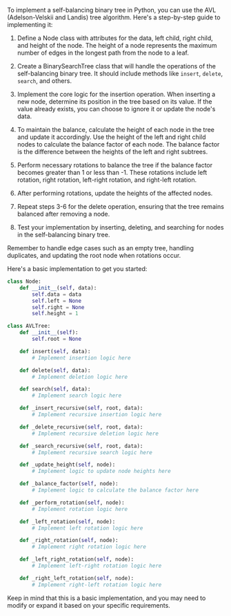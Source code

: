 To implement a self-balancing binary tree in Python, you can use the AVL (Adelson-Velskii and Landis) tree algorithm. Here's a step-by-step guide to implementing it:

1. Define a Node class with attributes for the data, left child, right child, and height of the node. The height of a node represents the maximum number of edges in the longest path from the node to a leaf.

2. Create a BinarySearchTree class that will handle the operations of the self-balancing binary tree. It should include methods like `insert`, `delete`, `search`, and others.

3. Implement the core logic for the insertion operation. When inserting a new node, determine its position in the tree based on its value. If the value already exists, you can choose to ignore it or update the node's data.

4. To maintain the balance, calculate the height of each node in the tree and update it accordingly. Use the height of the left and right child nodes to calculate the balance factor of each node. The balance factor is the difference between the heights of the left and right subtrees.

5. Perform necessary rotations to balance the tree if the balance factor becomes greater than 1 or less than -1. These rotations include left rotation, right rotation, left-right rotation, and right-left rotation.

6. After performing rotations, update the heights of the affected nodes.

7. Repeat steps 3-6 for the delete operation, ensuring that the tree remains balanced after removing a node.

8. Test your implementation by inserting, deleting, and searching for nodes in the self-balancing binary tree.

Remember to handle edge cases such as an empty tree, handling duplicates, and updating the root node when rotations occur.

Here's a basic implementation to get you started:

```python
class Node:
    def __init__(self, data):
        self.data = data
        self.left = None
        self.right = None
        self.height = 1

class AVLTree:
    def __init__(self):
        self.root = None

    def insert(self, data):
        # Implement insertion logic here

    def delete(self, data):
        # Implement deletion logic here

    def search(self, data):
        # Implement search logic here

    def _insert_recursive(self, root, data):
        # Implement recursive insertion logic here

    def _delete_recursive(self, root, data):
        # Implement recursive deletion logic here

    def _search_recursive(self, root, data):
        # Implement recursive search logic here

    def _update_height(self, node):
        # Implement logic to update node heights here

    def _balance_factor(self, node):
        # Implement logic to calculate the balance factor here

    def _perform_rotation(self, node):
        # Implement rotation logic here

    def _left_rotation(self, node):
        # Implement left rotation logic here

    def _right_rotation(self, node):
        # Implement right rotation logic here

    def _left_right_rotation(self, node):
        # Implement left-right rotation logic here

    def _right_left_rotation(self, node):
        # Implement right-left rotation logic here

```

Keep in mind that this is a basic implementation, and you may need to modify or expand it based on your specific requirements.